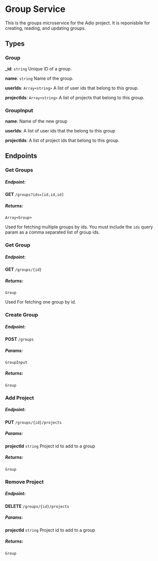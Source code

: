 # Group Service

This is the groups microservice for the Adio project. It is reponisbile for creating, reading, and updating groups.

## Types
### Group
**_id**: `string` Unique ID of a group. 

**name**: `string` Name of the group. 

**userIds**: `Array<string>` A list of user ids that belong to this group.

**projectIds**: `Array<string>` A list of projects that belong to this group.

### GroupInput
**name**: Name of the new group

**userIds**: A list of user ids that the belong to this group

**projectIds**: A list of project ids that belong to this group.


## Endpoints

### Get Groups
##### Endpoint:
**GET** `/groups?ids=[id,id,id]`

##### Returns:
`Array<Group>`

Used for fetching multiple groups by ids. You must include the `ids` query param as a comma separated list of group ids.

### Get Group
##### Endpoint:
**GET** `/groups/{id}`

##### Returns:
`Group`

Used For fetching one group by id.

### Create Group
##### Endpoint:
**POST** `/groups`

##### Params:
`GroupInput`

##### Returns:
`Group`

### Add Project
##### Endpoint:
**PUT** `/groups/{id}/projects`

##### Params:
**projectId** `string` Project id to add to a group

##### Returns:
`Group`

### Remove Project
##### Endpoint:
**DELETE** `/groups/{id}/projects`

##### Params:
**projectId** `string` Project id to add to a group

##### Returns:
`Group`
